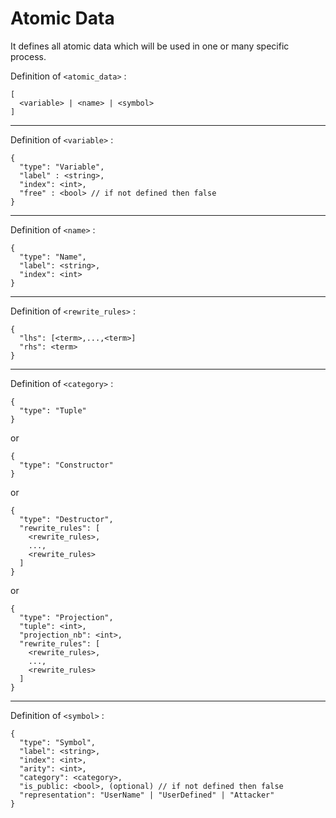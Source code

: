 # Atomic Data

It defines all atomic data which will be used in one or many specific process.

Definition of `<atomic_data>` :

```
[
  <variable> | <name> | <symbol>
]
```

-----

Definition of `<variable>` :

```
{
  "type": "Variable",
  "label" : <string>,
  "index": <int>,
  "free" : <bool> // if not defined then false
}
```

-----

Definition of `<name>` :

```
{
  "type": "Name",
  "label": <string>,
  "index": <int>
}
```

-----

Definition of `<rewrite_rules>` :

```
{
  "lhs": [<term>,...,<term>]
  "rhs": <term>
}
```

-----

Definition of `<category>` :

```
{
  "type": "Tuple"
}
```
or
```
{
  "type": "Constructor"
}
```
or
```
{
  "type": "Destructor",
  "rewrite_rules": [
    <rewrite_rules>,
    ...,
    <rewrite_rules>
  ]
}
```
or
```
{
  "type": "Projection",
  "tuple": <int>,
  "projection_nb": <int>,
  "rewrite_rules": [
    <rewrite_rules>,
    ...,
    <rewrite_rules>
  ]
}
```

-----

Definition of `<symbol>` :

```
{
  "type": "Symbol",
  "label": <string>,
  "index": <int>,
  "arity": <int>,
  "category": <category>,
  "is_public: <bool>, (optional) // if not defined then false
  "representation": "UserName" | "UserDefined" | "Attacker"
}
```

